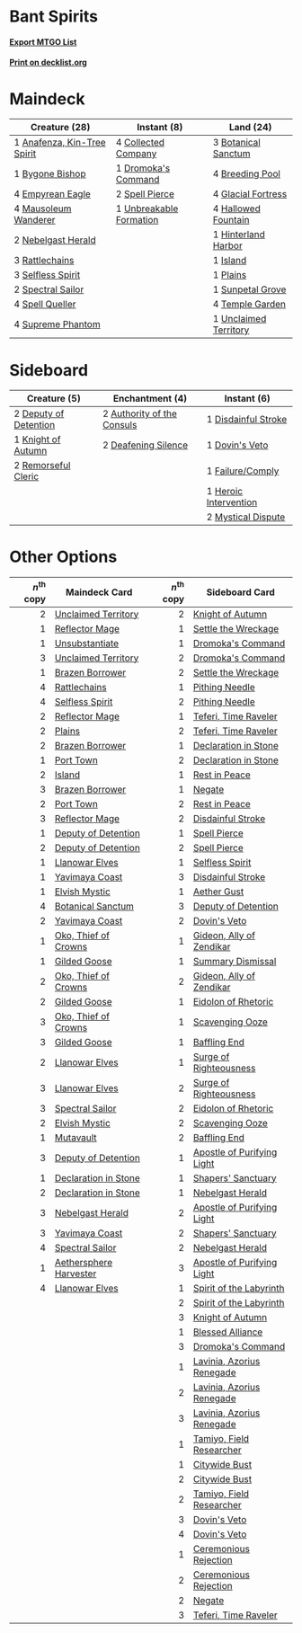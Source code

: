 # Bant Spirits

#### [Export MTGO List](../collection/Bant%20Spirits/Bant%20Spirits.txt)
#### [Print on decklist.org](http://decklist.org/?deckmain=1%09Anafenza,%20Kin-Tree%20Spirit%0A3%09Botanical%20Sanctum%0A4%09Breeding%20Pool%0A1%09Bygone%20Bishop%0A4%09Collected%20Company%0A1%09Dromoka's%20Command%0A4%09Empyrean%20Eagle%0A4%09Glacial%20Fortress%0A4%09Hallowed%20Fountain%0A1%09Hinterland%20Harbor%0A1%09Island%0A4%09Mausoleum%20Wanderer%0A2%09Nebelgast%20Herald%0A1%09Plains%0A3%09Rattlechains%0A3%09Selfless%20Spirit%0A2%09Spectral%20Sailor%0A2%09Spell%20Pierce%0A4%09Spell%20Queller%0A1%09Sunpetal%20Grove%0A4%09Supreme%20Phantom%0A4%09Temple%20Garden%0A1%09Unbreakable%20Formation%0A1%09Unclaimed%20Territory&deckside=2%09Authority%20of%20the%20Consuls%0A2%09Deafening%20Silence%0A2%09Deputy%20of%20Detention%0A1%09Disdainful%20Stroke%0A1%09Dovin's%20Veto%0A1%09Failure/Comply%0A1%09Heroic%20Intervention%0A1%09Knight%20of%20Autumn%0A2%09Mystical%20Dispute%0A2%09Remorseful%20Cleric)
# Maindeck

|                                            Creature (28)                                             |                                           Instant (8)                                            |                                           Land (24)                                            |
|------------------------------------------------------------------------------------------------------|--------------------------------------------------------------------------------------------------|------------------------------------------------------------------------------------------------|
|1 [Anafenza, Kin-Tree Spirit](http://gatherer.wizards.com/Pages/Card/Details.aspx?multiverseid=394490)|4 [Collected Company](http://gatherer.wizards.com/Pages/Card/Details.aspx?multiverseid=394519)    |3 [Botanical Sanctum](http://gatherer.wizards.com/Pages/Card/Details.aspx?multiverseid=417817)  |
|1 [Bygone Bishop](http://gatherer.wizards.com/Pages/Card/Details.aspx?multiverseid=409746)            |1 [Dromoka's Command](http://gatherer.wizards.com/Pages/Card/Details.aspx?multiverseid=394558)    |4 [Breeding Pool](http://gatherer.wizards.com/Pages/Card/Details.aspx?multiverseid=97088)       |
|4 [Empyrean Eagle](http://gatherer.wizards.com/Pages/Card/Details.aspx?multiverseid=466962)           |2 [Spell Pierce](http://gatherer.wizards.com/Pages/Card/Details.aspx?multiverseid=425876)         |4 [Glacial Fortress](http://gatherer.wizards.com/Pages/Card/Details.aspx?multiverseid=190562)   |
|4 [Mausoleum Wanderer](http://gatherer.wizards.com/Pages/Card/Details.aspx?multiverseid=414364)       |1 [Unbreakable Formation](http://gatherer.wizards.com/Pages/Card/Details.aspx?multiverseid=457173)|4 [Hallowed Fountain](http://gatherer.wizards.com/Pages/Card/Details.aspx?multiverseid=97071)   |
|2 [Nebelgast Herald](http://gatherer.wizards.com/Pages/Card/Details.aspx?multiverseid=414366)         |                                                                                                  |1 [Hinterland Harbor](http://gatherer.wizards.com/Pages/Card/Details.aspx?multiverseid=443128)  |
|3 [Rattlechains](http://gatherer.wizards.com/Pages/Card/Details.aspx?multiverseid=409824)             |                                                                                                  |1 [Island](http://gatherer.wizards.com/Pages/Card/Details.aspx?multiverseid=439857)             |
|3 [Selfless Spirit](http://gatherer.wizards.com/Pages/Card/Details.aspx?multiverseid=414332)          |                                                                                                  |1 [Plains](http://gatherer.wizards.com/Pages/Card/Details.aspx?multiverseid=439856)             |
|2 [Spectral Sailor](http://gatherer.wizards.com/Pages/Card/Details.aspx?multiverseid=466830)          |                                                                                                  |1 [Sunpetal Grove](http://gatherer.wizards.com/Pages/Card/Details.aspx?multiverseid=420946)     |
|4 [Spell Queller](http://gatherer.wizards.com/Pages/Card/Details.aspx?multiverseid=414494)            |                                                                                                  |4 [Temple Garden](http://gatherer.wizards.com/Pages/Card/Details.aspx?multiverseid=405112)      |
|4 [Supreme Phantom](http://gatherer.wizards.com/Pages/Card/Details.aspx?multiverseid=447212)          |                                                                                                  |1 [Unclaimed Territory](http://gatherer.wizards.com/Pages/Card/Details.aspx?multiverseid=435419)|


# Sideboard

|                                          Creature (5)                                          |                                           Enchantment (4)                                           |                                          Instant (6)                                           |
|------------------------------------------------------------------------------------------------|-----------------------------------------------------------------------------------------------------|------------------------------------------------------------------------------------------------|
|2 [Deputy of Detention](http://gatherer.wizards.com/Pages/Card/Details.aspx?multiverseid=457309)|2 [Authority of the Consuls](http://gatherer.wizards.com/Pages/Card/Details.aspx?multiverseid=417578)|1 [Disdainful Stroke](http://gatherer.wizards.com/Pages/Card/Details.aspx?multiverseid=420705)  |
|1 [Knight of Autumn](http://gatherer.wizards.com/Pages/Card/Details.aspx?multiverseid=452933)   |2 [Deafening Silence](http://gatherer.wizards.com/Pages/Card/Details.aspx?multiverseid=472972)       |1 [Dovin's Veto](http://gatherer.wizards.com/Pages/Card/Details.aspx?multiverseid=461120)       |
|2 [Remorseful Cleric](http://gatherer.wizards.com/Pages/Card/Details.aspx?multiverseid=447169)  |                                                                                                     |1 [Failure/Comply](http://gatherer.wizards.com/Pages/Card/Details.aspx?multiverseid=426923)     |
|                                                                                                |                                                                                                     |1 [Heroic Intervention](http://gatherer.wizards.com/Pages/Card/Details.aspx?multiverseid=423776)|
|                                                                                                |                                                                                                     |2 [Mystical Dispute](http://gatherer.wizards.com/Pages/Card/Details.aspx?multiverseid=473020)   |


# Other Options

|*n*<sup>th</sup> copy|                                          Maindeck Card                                          |*n*<sup>th</sup> copy|                                           Sideboard Card                                            |
|--------------------:|-------------------------------------------------------------------------------------------------|--------------------:|-----------------------------------------------------------------------------------------------------|
|                    2|[Unclaimed Territory](http://gatherer.wizards.com/Pages/Card/Details.aspx?multiverseid=435419)   |                    2|[Knight of Autumn](http://gatherer.wizards.com/Pages/Card/Details.aspx?multiverseid=452933)          |
|                    1|[Reflector Mage](http://gatherer.wizards.com/Pages/Card/Details.aspx?multiverseid=407667)        |                    1|[Settle the Wreckage](http://gatherer.wizards.com/Pages/Card/Details.aspx?multiverseid=435186)       |
|                    1|[Unsubstantiate](http://gatherer.wizards.com/Pages/Card/Details.aspx?multiverseid=414374)        |                    1|[Dromoka's Command](http://gatherer.wizards.com/Pages/Card/Details.aspx?multiverseid=394558)         |
|                    3|[Unclaimed Territory](http://gatherer.wizards.com/Pages/Card/Details.aspx?multiverseid=435419)   |                    2|[Dromoka's Command](http://gatherer.wizards.com/Pages/Card/Details.aspx?multiverseid=394558)         |
|                    1|[Brazen Borrower](http://gatherer.wizards.com/Pages/Card/Details.aspx?multiverseid=473001)       |                    2|[Settle the Wreckage](http://gatherer.wizards.com/Pages/Card/Details.aspx?multiverseid=435186)       |
|                    4|[Rattlechains](http://gatherer.wizards.com/Pages/Card/Details.aspx?multiverseid=409824)          |                    1|[Pithing Needle](http://gatherer.wizards.com/Pages/Card/Details.aspx?multiverseid=129526)            |
|                    4|[Selfless Spirit](http://gatherer.wizards.com/Pages/Card/Details.aspx?multiverseid=414332)       |                    2|[Pithing Needle](http://gatherer.wizards.com/Pages/Card/Details.aspx?multiverseid=129526)            |
|                    2|[Reflector Mage](http://gatherer.wizards.com/Pages/Card/Details.aspx?multiverseid=407667)        |                    1|[Teferi, Time Raveler](http://gatherer.wizards.com/Pages/Card/Details.aspx?multiverseid=461148)      |
|                    2|[Plains](http://gatherer.wizards.com/Pages/Card/Details.aspx?multiverseid=439856)                |                    2|[Teferi, Time Raveler](http://gatherer.wizards.com/Pages/Card/Details.aspx?multiverseid=461148)      |
|                    2|[Brazen Borrower](http://gatherer.wizards.com/Pages/Card/Details.aspx?multiverseid=473001)       |                    1|[Declaration in Stone](http://gatherer.wizards.com/Pages/Card/Details.aspx?multiverseid=409750)      |
|                    1|[Port Town](http://gatherer.wizards.com/Pages/Card/Details.aspx?multiverseid=410046)             |                    2|[Declaration in Stone](http://gatherer.wizards.com/Pages/Card/Details.aspx?multiverseid=409750)      |
|                    2|[Island](http://gatherer.wizards.com/Pages/Card/Details.aspx?multiverseid=439857)                |                    1|[Rest in Peace](http://gatherer.wizards.com/Pages/Card/Details.aspx?multiverseid=442021)             |
|                    3|[Brazen Borrower](http://gatherer.wizards.com/Pages/Card/Details.aspx?multiverseid=473001)       |                    1|[Negate](http://gatherer.wizards.com/Pages/Card/Details.aspx?multiverseid=423707)                    |
|                    2|[Port Town](http://gatherer.wizards.com/Pages/Card/Details.aspx?multiverseid=410046)             |                    2|[Rest in Peace](http://gatherer.wizards.com/Pages/Card/Details.aspx?multiverseid=442021)             |
|                    3|[Reflector Mage](http://gatherer.wizards.com/Pages/Card/Details.aspx?multiverseid=407667)        |                    2|[Disdainful Stroke](http://gatherer.wizards.com/Pages/Card/Details.aspx?multiverseid=420705)         |
|                    1|[Deputy of Detention](http://gatherer.wizards.com/Pages/Card/Details.aspx?multiverseid=457309)   |                    1|[Spell Pierce](http://gatherer.wizards.com/Pages/Card/Details.aspx?multiverseid=425876)              |
|                    2|[Deputy of Detention](http://gatherer.wizards.com/Pages/Card/Details.aspx?multiverseid=457309)   |                    2|[Spell Pierce](http://gatherer.wizards.com/Pages/Card/Details.aspx?multiverseid=425876)              |
|                    1|[Llanowar Elves](http://gatherer.wizards.com/Pages/Card/Details.aspx?multiverseid=129626)        |                    1|[Selfless Spirit](http://gatherer.wizards.com/Pages/Card/Details.aspx?multiverseid=414332)           |
|                    1|[Yavimaya Coast](http://gatherer.wizards.com/Pages/Card/Details.aspx?multiverseid=129810)        |                    3|[Disdainful Stroke](http://gatherer.wizards.com/Pages/Card/Details.aspx?multiverseid=420705)         |
|                    1|[Elvish Mystic](http://gatherer.wizards.com/Pages/Card/Details.aspx?multiverseid=389499)         |                    1|[Aether Gust](http://gatherer.wizards.com/Pages/Card/Details.aspx?multiverseid=466796)               |
|                    4|[Botanical Sanctum](http://gatherer.wizards.com/Pages/Card/Details.aspx?multiverseid=417817)     |                    3|[Deputy of Detention](http://gatherer.wizards.com/Pages/Card/Details.aspx?multiverseid=457309)       |
|                    2|[Yavimaya Coast](http://gatherer.wizards.com/Pages/Card/Details.aspx?multiverseid=129810)        |                    2|[Dovin's Veto](http://gatherer.wizards.com/Pages/Card/Details.aspx?multiverseid=461120)              |
|                    1|[Oko, Thief of Crowns](http://gatherer.wizards.com/Pages/Card/Details.aspx?multiverseid=473159)  |                    1|[Gideon, Ally of Zendikar](http://gatherer.wizards.com/Pages/Card/Details.aspx?multiverseid=401897)  |
|                    1|[Gilded Goose](http://gatherer.wizards.com/Pages/Card/Details.aspx?multiverseid=473122)          |                    1|[Summary Dismissal](http://gatherer.wizards.com/Pages/Card/Details.aspx?multiverseid=414370)         |
|                    2|[Oko, Thief of Crowns](http://gatherer.wizards.com/Pages/Card/Details.aspx?multiverseid=473159)  |                    2|[Gideon, Ally of Zendikar](http://gatherer.wizards.com/Pages/Card/Details.aspx?multiverseid=401897)  |
|                    2|[Gilded Goose](http://gatherer.wizards.com/Pages/Card/Details.aspx?multiverseid=473122)          |                    1|[Eidolon of Rhetoric](http://gatherer.wizards.com/Pages/Card/Details.aspx?multiverseid=380409)       |
|                    3|[Oko, Thief of Crowns](http://gatherer.wizards.com/Pages/Card/Details.aspx?multiverseid=473159)  |                    1|[Scavenging Ooze](http://gatherer.wizards.com/Pages/Card/Details.aspx?multiverseid=420783)           |
|                    3|[Gilded Goose](http://gatherer.wizards.com/Pages/Card/Details.aspx?multiverseid=473122)          |                    1|[Baffling End](http://gatherer.wizards.com/Pages/Card/Details.aspx?multiverseid=439658)              |
|                    2|[Llanowar Elves](http://gatherer.wizards.com/Pages/Card/Details.aspx?multiverseid=129626)        |                    1|[Surge of Righteousness](http://gatherer.wizards.com/Pages/Card/Details.aspx?multiverseid=394720)    |
|                    3|[Llanowar Elves](http://gatherer.wizards.com/Pages/Card/Details.aspx?multiverseid=129626)        |                    2|[Surge of Righteousness](http://gatherer.wizards.com/Pages/Card/Details.aspx?multiverseid=394720)    |
|                    3|[Spectral Sailor](http://gatherer.wizards.com/Pages/Card/Details.aspx?multiverseid=466830)       |                    2|[Eidolon of Rhetoric](http://gatherer.wizards.com/Pages/Card/Details.aspx?multiverseid=380409)       |
|                    2|[Elvish Mystic](http://gatherer.wizards.com/Pages/Card/Details.aspx?multiverseid=389499)         |                    2|[Scavenging Ooze](http://gatherer.wizards.com/Pages/Card/Details.aspx?multiverseid=420783)           |
|                    1|[Mutavault](http://gatherer.wizards.com/Pages/Card/Details.aspx?multiverseid=370733)             |                    2|[Baffling End](http://gatherer.wizards.com/Pages/Card/Details.aspx?multiverseid=439658)              |
|                    3|[Deputy of Detention](http://gatherer.wizards.com/Pages/Card/Details.aspx?multiverseid=457309)   |                    1|[Apostle of Purifying Light](http://gatherer.wizards.com/Pages/Card/Details.aspx?multiverseid=466760)|
|                    1|[Declaration in Stone](http://gatherer.wizards.com/Pages/Card/Details.aspx?multiverseid=409750)  |                    1|[Shapers' Sanctuary](http://gatherer.wizards.com/Pages/Card/Details.aspx?multiverseid=435362)        |
|                    2|[Declaration in Stone](http://gatherer.wizards.com/Pages/Card/Details.aspx?multiverseid=409750)  |                    1|[Nebelgast Herald](http://gatherer.wizards.com/Pages/Card/Details.aspx?multiverseid=414366)          |
|                    3|[Nebelgast Herald](http://gatherer.wizards.com/Pages/Card/Details.aspx?multiverseid=414366)      |                    2|[Apostle of Purifying Light](http://gatherer.wizards.com/Pages/Card/Details.aspx?multiverseid=466760)|
|                    3|[Yavimaya Coast](http://gatherer.wizards.com/Pages/Card/Details.aspx?multiverseid=129810)        |                    2|[Shapers' Sanctuary](http://gatherer.wizards.com/Pages/Card/Details.aspx?multiverseid=435362)        |
|                    4|[Spectral Sailor](http://gatherer.wizards.com/Pages/Card/Details.aspx?multiverseid=466830)       |                    2|[Nebelgast Herald](http://gatherer.wizards.com/Pages/Card/Details.aspx?multiverseid=414366)          |
|                    1|[Aethersphere Harvester](http://gatherer.wizards.com/Pages/Card/Details.aspx?multiverseid=423809)|                    3|[Apostle of Purifying Light](http://gatherer.wizards.com/Pages/Card/Details.aspx?multiverseid=466760)|
|                    4|[Llanowar Elves](http://gatherer.wizards.com/Pages/Card/Details.aspx?multiverseid=129626)        |                    1|[Spirit of the Labyrinth](http://gatherer.wizards.com/Pages/Card/Details.aspx?multiverseid=378399)   |
|                     |                                                                                                 |                    2|[Spirit of the Labyrinth](http://gatherer.wizards.com/Pages/Card/Details.aspx?multiverseid=378399)   |
|                     |                                                                                                 |                    3|[Knight of Autumn](http://gatherer.wizards.com/Pages/Card/Details.aspx?multiverseid=452933)          |
|                     |                                                                                                 |                    1|[Blessed Alliance](http://gatherer.wizards.com/Pages/Card/Details.aspx?multiverseid=414302)          |
|                     |                                                                                                 |                    3|[Dromoka's Command](http://gatherer.wizards.com/Pages/Card/Details.aspx?multiverseid=394558)         |
|                     |                                                                                                 |                    1|[Lavinia, Azorius Renegade](http://gatherer.wizards.com/Pages/Card/Details.aspx?multiverseid=457333) |
|                     |                                                                                                 |                    2|[Lavinia, Azorius Renegade](http://gatherer.wizards.com/Pages/Card/Details.aspx?multiverseid=457333) |
|                     |                                                                                                 |                    3|[Lavinia, Azorius Renegade](http://gatherer.wizards.com/Pages/Card/Details.aspx?multiverseid=457333) |
|                     |                                                                                                 |                    1|[Tamiyo, Field Researcher](http://gatherer.wizards.com/Pages/Card/Details.aspx?multiverseid=414495)  |
|                     |                                                                                                 |                    1|[Citywide Bust](http://gatherer.wizards.com/Pages/Card/Details.aspx?multiverseid=452754)             |
|                     |                                                                                                 |                    2|[Citywide Bust](http://gatherer.wizards.com/Pages/Card/Details.aspx?multiverseid=452754)             |
|                     |                                                                                                 |                    2|[Tamiyo, Field Researcher](http://gatherer.wizards.com/Pages/Card/Details.aspx?multiverseid=414495)  |
|                     |                                                                                                 |                    3|[Dovin's Veto](http://gatherer.wizards.com/Pages/Card/Details.aspx?multiverseid=461120)              |
|                     |                                                                                                 |                    4|[Dovin's Veto](http://gatherer.wizards.com/Pages/Card/Details.aspx?multiverseid=461120)              |
|                     |                                                                                                 |                    1|[Ceremonious Rejection](http://gatherer.wizards.com/Pages/Card/Details.aspx?multiverseid=417613)     |
|                     |                                                                                                 |                    2|[Ceremonious Rejection](http://gatherer.wizards.com/Pages/Card/Details.aspx?multiverseid=417613)     |
|                     |                                                                                                 |                    2|[Negate](http://gatherer.wizards.com/Pages/Card/Details.aspx?multiverseid=423707)                    |
|                     |                                                                                                 |                    3|[Teferi, Time Raveler](http://gatherer.wizards.com/Pages/Card/Details.aspx?multiverseid=461148)      |

